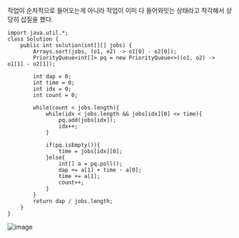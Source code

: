 작업이 순차적으로 들어오는게 아니라 작업이 이미 다 들어와잇는 상태라고 착각해서 상당히 삽질을 했다.
```
import java.util.*;
class Solution {
    public int solution(int[][] jobs) {
        Arrays.sort(jobs, (o1, o2) -> o1[0] - o2[0]);
        PriorityQueue<int[]> pq = new PriorityQueue<>((o1, o2) -> o1[1] - o2[1]);
        
        int dap = 0;
        int time = 0;
        int idx = 0;
        int count = 0;
        
        while(count < jobs.length){
            while(idx < jobs.length && jobs[idx][0] <= time){
                pq.add(jobs[idx]);
                idx++;
            }
            
            if(pq.isEmpty()){
                time = jobs[idx][0];
            }else{
                int[] a = pq.poll();
                dap += a[1] + time - a[0];
                time += a[1];
                count++;
            }
        }
        return dap / jobs.length;
    }
}
```
![image](https://github.com/user-attachments/assets/f4b57175-a75b-4edc-b8be-e68f0b282d94)
